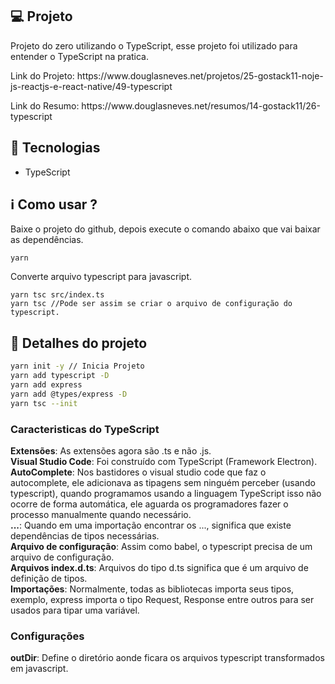 ## :computer: Projeto
<p>Projeto do zero utilizando o TypeScript, esse projeto foi utilizado para entender o TypeScript na pratica.</p>
<p>Link do Projeto: https://www.douglasneves.net/projetos/25-gostack11-noje-js-reactjs-e-react-native/49-typescript</p>
<p>Link do Resumo: https://www.douglasneves.net/resumos/14-gostack11/26-typescript</p>

## :rocket: Tecnologias
- TypeScript


## :information_source: Como usar ?
<p>Baixe o projeto do github, depois execute o comando abaixo que vai baixar as dependências.</p>

```
yarn
```

<p>Converte arquivo typescript para javascript.</p>

```
yarn tsc src/index.ts
yarn tsc //Pode ser assim se criar o arquivo de configuração do typescript.
```

## :book: Detalhes do projeto
```bash
yarn init -y // Inicia Projeto
yarn add typescript -D
yarn add express
yarn add @types/express -D
yarn tsc --init
```

### Caracteristicas do TypeScript
**Extensões**: As extensões agora são .ts e não .js.  <br />
**Visual Studio Code**: Foi construído com TypeScript (Framework Electron).<br />
**AutoComplete**: Nos bastidores o visual studio code que faz o autocomplete, ele adicionava as tipagens sem ninguém perceber (usando typescript), quando programamos usando a linguagem TypeScript isso não ocorre de forma automática, ele aguarda os programadores fazer o processo manualmente quando necessário.<br />
**...**: Quando em uma importação encontrar os ..., significa que existe dependências de tipos necessárias.<br />
**Arquivo de configuração**:  Assim como babel, o typescript precisa de um arquivo de configuração.<br />
**Arquivos index.d.ts**: Arquivos do tipo d.ts significa que é um arquivo de definição de tipos.<br />
**Importações**: Normalmente, todas as bibliotecas importa seus tipos, exemplo, express importa o tipo Request, Response entre outros para ser usados para tipar uma variável.<br />


### Configurações
**outDir**: Define o diretório aonde ficara os arquivos typescript transformados em javascript.


